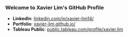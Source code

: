 ### Welcome to Xavier Lim's GitHub Profile

* **LinkedIn**: [linkedin.com/in/xavier-lim14/](https://www.linkedin.com/in/xavier-lim14/)  
* **Portfolio**: [xavier-lim.github.io/](https://xavier-lim.github.io/)
* **Tableau Public**: [public.tableau.com/profile/xavier.lim](https://public.tableau.com/profile/xavier.lim#!/)
